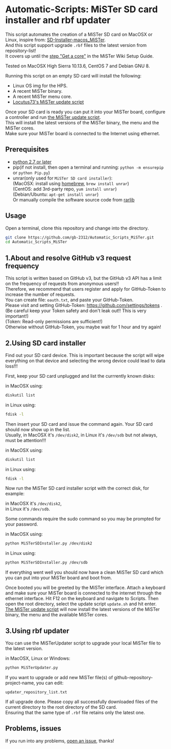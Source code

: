 # Automatic-Scripts: MiSTer SD card installer and rbf updater

This script automates the creation of a MiSTer SD card on MacOSX or Linux, inspire from: 
[SD-Installer-macos_MiSTer](https://github.com/michaelshmitty/SD-Installer-macos_MiSTer).   
And this script support upgrade `.rbf` files to the latest version from repository-list!  
It covers up until the
[step "Get a core"](https://github.com/MiSTer-devel/Main_MiSTer/wiki/Setup-Guide#get-a-core)
in the MiSTer Wiki Setup Guide.  

Tested on MacOSX High Sierra 10.13.6, CentOS 7 and Debian GNU 8.

Running this script on an empty SD card will install the following:
* Linux OS img for the HPS.
* A recent MiSTer binary.
* A recent MiSTer menu core.
* [Locutus73's MiSTer update script](https://github.com/MiSTer-devel/Updater_script_MiSTer)

Once your SD card is ready you can put it into your MiSTer board, configure a controller and run
[the MiSTer update script](https://github.com/MiSTer-devel/Updater_script_MiSTer).  
This will install the latest versions of the MiSTer binary, the menu and the MiSTer cores.  
Make sure your MiSTer board is connected to the Internet using ethernet.

## Prerequisites
* [python 2.7 or later](https://python.org)
* pip(if not install, then open a terminal and running: `python -m ensurepip` or `python Pip.py`)
* unrar(only used for `MiSTer SD card installer`):  
	(MacOSX: install using [homebrew](https://brew.sh/), `brew install unrar`)  
	(CentOS: add 3rd-party repo, `yum install unrar`)  
	(Debian/Ubuntu: `apt-get install unrar`)  
	Or manually compile the software source code from [rarlib](https://www.rarlab.com/)

## Usage
Open a terminal, clone this repository and change into the directory.

```bash
git clone https://github.com/gb-2312/Automatic_Scripts_MiSTer.git
cd Automatic_Scripts_MiSTer
```

## 1.About and resolve GitHub v3 request frequency
This script is written based on GitHub v3, but the GitHub v3 API 
has a limit on the frequency of requests from anonymous users!!  
Therefore, we recommend that users register and apply for GitHub-Token 
to increase the number of requests.  
You can create file: `oauth.txt`, and paste your GitHub-Token.  
Please visit and setting GitHub-Token: https://github.com/settings/tokens .  
(Be careful keep your Token safety and don't leak out!! This is very important!)  
(Token: Read-only permissions are sufficient!)  
Otherwise without GitHub-Token, you maybe wait for 1 hour and try again!  

## 2.Using SD card installer
Find out your SD card device. This is important because the script will wipe everything
on that device and selecting the wrong device could lead to data loss!!!

First, keep your SD card unplugged and list the currrently known disks:  

in MacOSX using:
```bash
diskutil list
```
in Linux using:
```bash
fdisk -l
```

Then insert your SD card and issue the command again. Your SD card should now show up in the list.  
Usually, in MacOSX it's `/dev/disk2`, in Linux it's `/dev/sdb` but not always, must be attention!!!  

in MacOSX using:
```bash
diskutil list
```
in Linux using:
```bash
fdisk -l
```

Now run the MiSTer SD card installer script with the correct disk, for example:  

in MacOSX it's `/dev/disk2`,  
in Linux it's `/dev/sdb`.  

Some commands require the sudo command so you may be prompted for your password.  

in MacOSX using:
```bash
python MiSTerSDInstaller.py /dev/disk2
```
in Linux using:
```bash
python MiSTerSDInstaller.py /dev/sdb
```

If everything went well you should now have a clean MiSTer SD card which you can put into your
MiSTer board and boot from.

Once booted you will be greeted by the MiSTer interface. Attach a keyboard and make sure your
MiSTer board is connected to the internet through the ethernet interface.
Hit F12 on the keyboard and navigate to Scripts. Then open the root directory, select the
update script `update.sh` and hit enter.  
[The MiSTer update script](https://github.com/MiSTer-devel/Updater_script_MiSTer) will now install
the latest versions of the MiSTer binary, the menu and the available MiSTer cores.

## 3.Using rbf updater
You can use the MiSTerUpdater script to upgrade your local MiSTer file to the latest version.  

in MacOSX, Linux or Windows:
```bash
python MiSTerUpdater.py
```
If you want to upgrade or add new MiSTer file(s) of github-repository-project-name, you can edit:  

`updater_repository_list.txt`  

If all upgrade done. Please copy all successfully downloaded files of the current directory to the root directory of the SD card.  
Ensuring that the same type of `.rbf` file retains only the latest one.

## Problems, issues
If you run into any problems,
[open an issue](https://github.com/gb-2312/Automatic_Scripts_MiSTer/issues), thanks!
